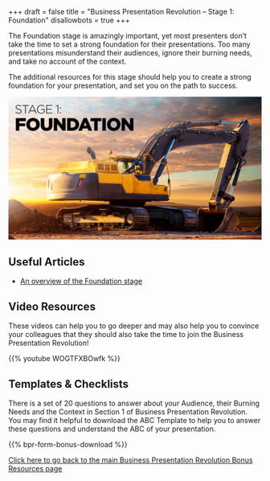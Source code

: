 +++
draft 			= false
title 			= "Business Presentation Revolution – Stage 1: Foundation"
disallowbots		= true
+++

The Foundation stage is amazingly important, yet most presenters don’t take the time to set a strong foundation for their presentations. Too many presentations misunderstand their audiences, ignore their burning needs, and take no account of the context.

The additional resources for this stage should help you to create a strong foundation for your presentation, and set you on the path to success.

![Stage 1 Foundation](stage-1-foundation.jpg)

## Useful Articles

* [An overview of the Foundation stage](https://www.ideasonstage.com/news/2021/06/10/2021-06-10-the_foundation_stage/)

## Video Resources

These videos can help you to go deeper and may also help you to convince your colleagues that they should also take the time to join the Business Presentation Revolution!

{{% youtube WOGTFXBOwfk %}}

## Templates & Checklists

There is a set of 20 questions to answer about your Audience, their Burning Needs and the Context in Section 1 of Business Presentation Revolution. You may find it helpful to download the ABC Template to help you to answer these questions and understand the ABC of your presentation.

{{% bpr-form-bonus-download %}}

[Click here to go back to the main Business Presentation Revolution Bonus Resources page](https://www.ideasonstage.com/business-presentation-revolution/bookcontent/)
